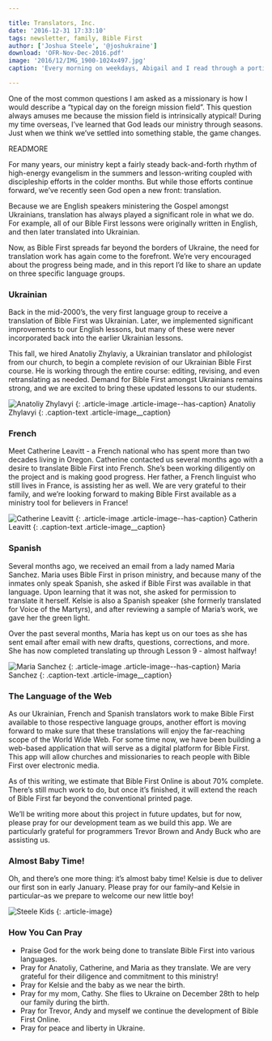 ```yaml
---

title: Translators, Inc.
date: '2016-12-31 17:33:10'
tags: newsletter, family, Bible First
author: ['Joshua Steele', '@joshukraine']
download: 'OFR-Nov-Dec-2016.pdf'
image: '2016/12/IMG_1900-1024x497.jpg'
caption: 'Every morning on weekdays, Abigail and I read through a portion of Bible First.<br>We are now on Lesson 10!'

---
```


One of the most common questions I am asked as a missionary is how I would describe a “typical day on the foreign mission field”. This question always amuses me because the mission field is intrinsically atypical! During my time overseas, I’ve learned that God leads our ministry through seasons. Just when we think we’ve settled into something stable, the game changes.

READMORE

For many years, our ministry kept a fairly steady back-and-forth rhythm of high-energy evangelism in the summers and lesson-writing coupled with discipleship efforts in the colder months. But while those efforts continue forward, we’ve recently seen God open a new front: translation.

Because we are English speakers ministering the Gospel amongst Ukrainians, translation has always played a significant role in what we do. For example, all of our Bible First lessons were originally written in English, and then later translated into Ukrainian.

Now, as Bible First spreads far beyond the borders of Ukraine, the need for translation work has again come to the forefront. We’re very encouraged about the progress being made, and in this report I’d like to share an update on three specific language groups.

### Ukrainian

Back in the mid-2000’s, the very first language group to receive a translation of Bible First was Ukrainian. Later, we implemented significant improvements to our English lessons, but many of these were never incorporated back into the earlier Ukrainian lessons.

This fall, we hired Anatoliy Zhylaviy, a Ukrainian translator and philologist from our church, to begin a complete revision of our Ukrainian Bible First course. He is working through the entire course: editing, revising, and even retranslating as needed. Demand for Bible First amongst Ukrainians remains strong, and we are excited to bring these updated lessons to our students.

![Anatoliy Zhylavyi](https://s3.amazonaws.com/images.ofreport.com/2016/12/DSC_1007a-295x300.jpg)
{: .article-image .article-image--has-caption}
Anatoliy Zhylavyi
{: .caption-text .article-image__caption}

### French

Meet Catherine Leavitt - a French national who has spent more than two decades living in Oregon. Catherine contacted us several months ago with a desire to translate Bible First into French. She’s been working diligently on the project and is making good progress. Her father, a French linguist who still lives in France, is assisting her as well. We are very grateful to their family, and we’re looking forward to making Bible First available as a ministry tool for believers in France!

![Catherine Leavitt](https://s3.amazonaws.com/images.ofreport.com/2016/12/IMG_3244-400x300.jpg)
{: .article-image .article-image--has-caption}
Catherin Leavitt
{: .caption-text .article-image__caption}

### Spanish

Several months ago, we received an email from a lady named Maria Sanchez. Maria uses Bible First in prison ministry, and because many of the inmates only speak Spanish, she asked if Bible First was available in that language. Upon learning that it was not, she asked for permission to translate it herself. Kelsie is also a Spanish speaker (she formerly translated for Voice of the Martyrs), and after reviewing a sample of Maria’s work, we gave her the green light.

Over the past several months, Maria has kept us on our toes as she has sent email after email with new drafts, questions, corrections, and more. She has now completed translating up through Lesson 9 - almost halfway!

![Maria Sanchez](https://s3.amazonaws.com/images.ofreport.com/2016/12/mail_image_preview-400x300.png)
{: .article-image .article-image--has-caption}
Maria Sanchez
{: .caption-text .article-image__caption}

### The Language of the Web

As our Ukrainian, French and Spanish translators work to make Bible First available to those respective language groups, another effort is moving forward to make sure that these translations will enjoy the far-reaching scope of the World Wide Web. For some time now, we have been building a web-based application that will serve as a digital platform for Bible First. This app will allow churches and missionaries to reach people with Bible First over electronic media.

As of this writing, we estimate that Bible First Online is about 70% complete. There’s still much work to do, but once it’s finished, it will extend the reach of Bible First far beyond the conventional printed page.

We’ll be writing more about this project in future updates, but for now, please pray for our development team as we build this app. We are particularly grateful for programmers Trevor Brown and Andy Buck who are assisting us.

### Almost Baby Time!

Oh, and there’s one more thing: it’s almost baby time! Kelsie is due to deliver our first son in early January. Please pray for our family–and Kelsie in particular–as we prepare to welcome our new little boy!

![Steele Kids](https://s3.amazonaws.com/images.ofreport.com/2016/12/steele-girls-338x450.jpg)
{: .article-image}

### How You Can Pray

* Praise God for the work being done to translate Bible First into various languages.
* Pray for Anatoliy, Catherine, and Maria as they translate. We are very grateful for their diligence and commitment to this ministry!
* Pray for Kelsie and the baby as we near the birth.
* Pray for my mom, Cathy. She flies to Ukraine on December 28th to help our family during the birth.
* Pray for Trevor, Andy and myself we continue the development of Bible First Online.
* Pray for peace and liberty in Ukraine.
